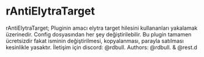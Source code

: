 # rAntiElytraTarget
rAntiElytraTarget;  Pluginin amacı elytra target hilesini kullananları yakalamak üzerinedir. Config dosyasından her şey değiştirilebilir. Bu plugin tamamen ücretsizdir fakat isminin değiştirilmesi, kopyalanması, parayla satılması kesinlikle yasaktır. İletişim için discord: @rdbull.  Authors: @rdbull. &amp; @rest.d
